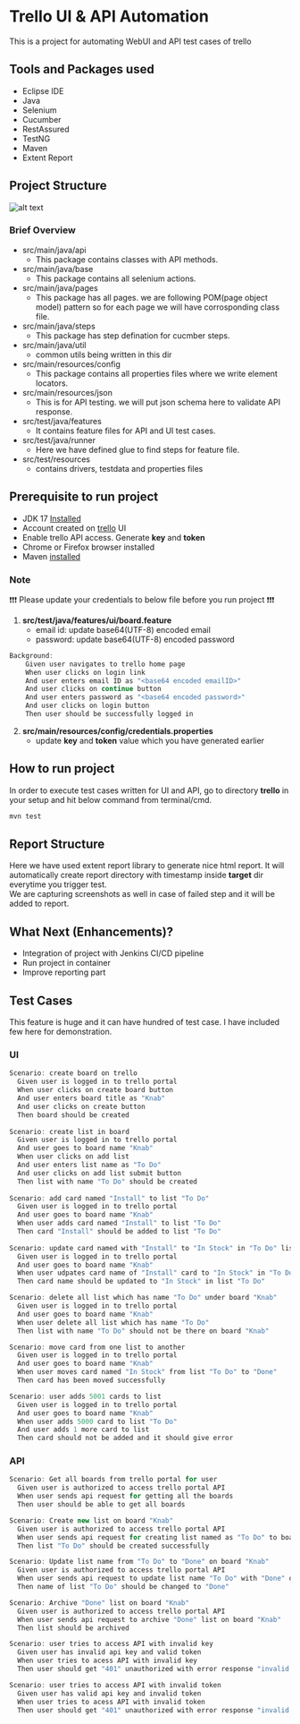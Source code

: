 # Trello UI & API Automation
This is a project for automating WebUI and API test cases of trello
## Tools and Packages used 
- Eclipse IDE 
- Java
- Selenium
- Cucumber
- RestAssured
- TestNG
- Maven
- Extent Report
## Project Structure
![alt text](https://github.com/knabnl-incubator/brijesh-gajera-knab/blob/main/ProjectStructure.JPG?raw=true)

### Brief Overview
- src/main/java/api 
    - This package contains classes with API methods.
- src/main/java/base
    - This package contains all selenium actions.
- src/main/java/pages
    - This package has all pages. we are following POM(page object model) pattern so for each page we will have corrosponding class file. 
- src/main/java/steps
    - This package has step defination for cucmber steps.
- src/main/java/util
    - common utils being written in this dir
- src/main/resources/config
    - This package contains all properties files where we write element locators.
- src/main/resources/json
    - This is for API testing. we will put json schema here to validate API response.
- src/test/java/features
    - It contains feature files for API and UI test cases.
- src/test/java/runner
    - Here we have defined glue to find steps for feature file.
- src/test/resources
    - contains drivers, testdata and properties files

## Prerequisite to run project
- JDK 17 [Installed](https://www.oracle.com/java/technologies/javase/jdk17-archive-downloads.html)
- Account created on [trello](https://trello.com/) UI 
- Enable trello API access. Generate **key** and **token**
- Chrome or Firefox browser installed
- Maven [installed](https://maven.apache.org/install.html)

### Note
:exclamation::exclamation::exclamation: Please update your credentials to below file before you run project :exclamation::exclamation::exclamation:<br/> 
1. **src/test/java/features/ui/board.feature**
    - email id: update base64(UTF-8) encoded email
    - password: update base64(UTF-8) encoded password
```java
Background:
    Given user navigates to trello home page
    When user clicks on login link
    And user enters email ID as "<base64 encoded emailID>"
    And user clicks on continue button
    And user enters password as "<base64 encoded password>"
    And user clicks on login button
    Then user should be successfully logged in
```
2. **src/main/resources/config/credentials.properties**
    - update **key** and **token** value which you have generated earlier



## How to run project
In order to execute test cases written for UI and API, go to directory **trello** in your setup and hit below command from terminal/cmd.
```bash
mvn test
```
## Report Structure
Here we have used extent report library to generate nice html report. It will automatically create report directory with timestamp inside **target** dir everytime you trigger test.<br />
We are capturing screenshots as well in case of failed step and it will be added to report.

## What Next (Enhancements)?
- Integration of project with Jenkins CI/CD pipeline
- Run project in container
- Improve reporting part

## Test Cases
This feature is huge and it can have hundred of test case. I have included few here for demonstration. 
### UI

```java
Scenario: create board on trello
  Given user is logged in to trello portal
  When user clicks on create board button
  And user enters board title as "Knab"
  And user clicks on create button
  Then board should be created
 
Scenario: create list in board
  Given user is logged in to trello portal
  And user goes to board name "Knab"
  When user clicks on add list
  And user enters list name as "To Do"
  And user clicks on add list submit button
  Then list with name "To Do" should be created
  
Scenario: add card named "Install" to list "To Do"
  Given user is logged in to trello portal
  And user goes to board name "Knab"
  When user adds card named "Install" to list "To Do"
  Then card "Install" should be added to list "To Do"
  
Scenario: update card named with "Install" to "In Stock" in "To Do" list
  Given user is logged in to trello portal
  And user goes to board name "Knab"
  When user udpates card name of "Install" card to "In Stock" in "To Do" list 
  Then card name should be updated to "In Stock" in list "To Do"

Scenario: delete all list which has name "To Do" under board "Knab"
  Given user is logged in to trello portal
  And user goes to board name "Knab"
  When user delete all list which has name "To Do"
  Then list with name "To Do" should not be there on board "Knab"

Scenario: move card from one list to another
  Given user is logged in to trello portal
  And user goes to board name "Knab"
  When user moves card named "In Stock" from list "To Do" to "Done"
  Then card has been moved successfully

Scenario: user adds 5001 cards to list
  Given user is logged in to trello portal
  And user goes to board name "Knab"
  When user adds 5000 card to list "To Do"
  And user adds 1 more card to list
  Then card should not be added and it should give error
```

### API
```java
Scenario: Get all boards from trello portal for user
  Given user is authorized to access trello portal API
  When user sends api request for getting all the boards
  Then user should be able to get all boards

Scenario: Create new list on board "Knab"
  Given user is authorized to access trello portal API
  When user sends api request for creating list named as "To Do" to board "Knab"
  Then list "To Do" should be created successfully

Scenario: Update list name from "To Do" to "Done" on board "Knab"
  Given user is authorized to access trello portal API
  When user sends api request to update list name "To Do" with "Done" on board "Knab"
  Then name of list "To Do" should be changed to "Done"

Scenario: Archive "Done" list on board "Knab"
  Given user is authorized to access trello portal API
  When user sends api request to archive "Done" list on board "Knab"
  Then list should be archived

Scenario: user tries to access API with invalid key
  Given user has invalid api key and valid token
  When user tries to acess API with invalid key
  Then user should get "401" unauthorized with error response "invalid key"

Scenario: user tries to access API with invalid token
  Given user has valid api key and invalid token
  When user tries to acess API with invalid token
  Then user should get "401" unauthorized with error response "invalid token"
```